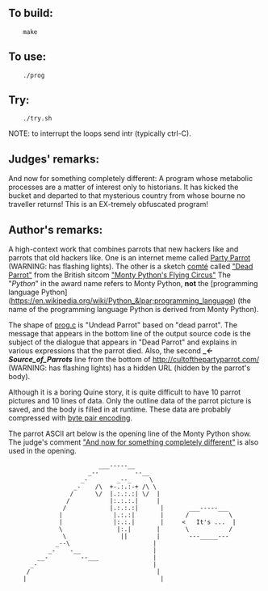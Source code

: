 ## To build:

``` <!---sh-->
    make
```


## To use:

``` <!---sh-->
    ./prog
```


## Try:

``` <!---sh-->
    ./try.sh
```

NOTE: to interrupt the loops send intr (typically ctrl-C).


## Judges' remarks:

And now for something completely different: A program whose metabolic
processes are a matter of interest only to historians. It has kicked the bucket
and departed to that mysterious country from whose bourne no traveller returns!
This is an EX-tremely obfuscated program!


## Author's remarks:

A high-context work that combines parrots that new hackers like and parrots that
old hackers like. One is an internet meme called [Party
Parrot](https://cultofthepartyparrot.com) (WARNING: has flashing lights). The other is a
sketch [comté](https://en.wikipedia.org/wiki/Comté_cheese) called ["Dead
Parrot"](https://en.wikipedia.org/wiki/Dead_Parrot_sketch) from the British
sitcom ["Monty Python's Flying Circus"](https://en.wikipedia.org/wiki/Monty_Python%27s_Flying_Circus)
The "_Python_" in the award name refers to Monty Python, **not** the
[programming language Python](https://en.wikipedia.org/wiki/Python_&lpar;programming_language&rpar;
(the name of the programming language Python is derived from Monty Python).

The shape of [prog.c](%%REPO_URL%%/2018/endoh2/prog.c) is "Undead Parrot" based on "dead parrot". The
message that appears in the bottom line of the output source code is the subject
of the dialogue that appears in "Dead Parrot" and explains in various
expressions that the parrot died. Also, the second **__<-_Source_of_Parrots__**
line from the bottom of <http://cultofthepartyparrot.com/> (WARNING: has
flashing lights) has a hidden URL (hidden by the parrot's body).

Although it is a boring Quine story, it is quite difficult to have 10 parrot
pictures and 10 lines of data. Only the outline data of the parrot picture is
saved, and the body is filled in at runtime. These data are probably compressed
with [byte pair encoding](https://en.wikipedia.org/wiki/Byte_pair_encoding).

The parrot ASCII art below is the opening line of the Monty Python show. The
judge's comment ["And now for something completely
different"](https://en.wikipedia.org/wiki/And_Now_for_Something_Completely_Different)
is also used in the opening.

```
                         ___-----__
                      _--          --__
                    _-        _--_     \
                  _-    /\  +-.:.:-+ /\ \
                 /      \/  |.:.:.:| \/  |
                /           |:.:.:.|     |
               /            |.:.:.:|      |       ___-----___
              |              |.:.:|       |      /           \
              |              |:.:.|       |     <   It's ...  |
              \               |:.|       |       \           /
               \               ||        |        ---_____---
             _--\                       |
           _-    -__                    |
        __-         --___               |
      _-                                |
     /                                   |
    |                                     |
```

<!--

    Copyright © 1984-2024 by Landon Curt Noll. All Rights Reserved.

    You are free to share and adapt this file under the terms of this license:

        Creative Commons Attribution-ShareAlike 4.0 International (CC BY-SA 4.0)

    For more information, see:

        https://creativecommons.org/licenses/by-sa/4.0/

-->
